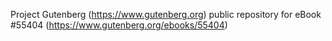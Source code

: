 Project Gutenberg (https://www.gutenberg.org) public repository for
eBook #55404 (https://www.gutenberg.org/ebooks/55404)
